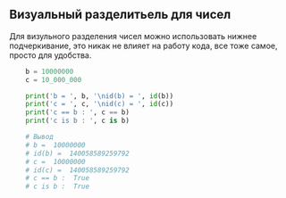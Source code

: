Визуальный разделитьель для чисел
---

Для визульного разделения чисел можно использовать нижнее подчеркивание, 
это никак не влияет на работу кода, все тоже самое, просто для удобства.

```python
    b = 10000000
    c = 10_000_000

    print('b = ', b, '\nid(b) = ', id(b))
    print('c = ', c, '\nid(c) = ', id(c))
    print('c == b : ', c == b)
    print('c is b : ', c is b)

    # Вывод
    # b =  10000000 
    # id(b) =  140058589259792
    # c =  10000000 
    # id(c) =  140058589259792
    # c == b :  True
    # c is b :  True
```